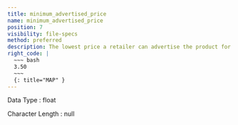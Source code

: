```yaml
---
title: minimum_advertised_price
name: minimum_advertised_price
position: 7
visibility: file-specs
method: preferred
description: The lowest price a retailer can advertise the product for sale
right_code: |
  ~~~ bash
  3.50
  ~~~
  {: title="MAP" }
---
```


Data Type
: float

Character Length
: null

